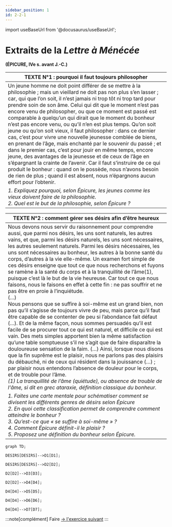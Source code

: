 ```yaml
---
sidebar_position: 1
id: 2-2-1
---
```


import useBaseUrl from '@docusaurus/useBaseUrl';

# Extraits de la *Lettre à Ménécée* 
**(ÉPICURE, IVe s. avant J.-C.)**

| TEXTE N°1 : pourquoi il faut toujours philosopher |  
|------------------------------------------------|  
| Un jeune homme ne doit point différer de se mettre à la philosophie ; mais un vieillard ne doit pas non plus s’en lasser ; car, qui que l’on soit, il n’est jamais ni trop tôt ni trop tard pour prendre soin de son âme. Celui qui dit que le moment n’est pas encore venu de philosopher, ou que ce moment est passé est comparable à quelqu’un qui dirait que le moment du bonheur n’est pas encore venu, ou qu’il n’en est plus temps. Qu’on soit jeune ou qu’on soit vieux, il faut philosopher : dans ce dernier cas, c’est pour vivre une nouvelle jeunesse comblée de biens, en prenant de l’âge, mais enchanté par le souvenir du passé ; et dans le premier cas, c’est pour jouir en même temps, encore jeune, des avantages de la jeunesse et de ceux de l’âge en s’épargnant la crainte de l’avenir. Car il faut s’instruire de ce qui produit le bonheur : quand on le possède, nous n’avons besoin de rien de plus ; quand il est absent, nous n’épargnons aucun effort pour l’obtenir.  |  
| *1. Expliquez pourquoi, selon Épicure, les jeunes comme les vieux doivent faire de la philosophie. <br/> 2. Quel est le but de la philosophie, selon Épicure ?* |  

| TEXTE N°2 : comment gérer ses désirs afin d’être heureux |  
|--------------------------------------------------|  
| Nous devons nous servir du raisonnement pour comprendre aussi, que parmi nos désirs, les uns sont naturels, les autres vains, et que, parmi les désirs naturels, les uns sont nécessaires, les autres seulement naturels. Parmi les désirs nécessaires, les uns sont nécessaires au bonheur, les autres à la bonne santé du corps, d’autres à la vie elle-même. Un examen fort simple de ces désirs enseigne que tout ce que nous recherchons et fuyons se ramène à la santé du corps et à la tranquillité de l’âme(1), puisque c’est là le but de la vie heureuse. Car tout ce que nous faisons, nous le faisons en effet à cette fin : ne pas souffrir et ne pas être en proie à l’inquiétude. <br/> (…) <br/> Nous pensons que se suffire à soi-même est un grand bien, non pas qu’il s’agisse de toujours vivre de peu, mais parce qu’il faut être capable de se contenter de peu si l’abondance fait défaut (…). Et de la même façon, nous sommes persuadés qu’il est facile de se procurer tout ce qui est naturel, et difficile ce qui est vain. Des mets simples apportent bien la même satisfaction qu’une table somptueuse s’il ne s’agit que de faire disparaître la douloureuse sensation de la faim. (…) Ainsi, lorsque nous disons que la fin suprême est le plaisir, nous ne parlons pas des plaisirs du débauché, ni de ceux qui résident dans la jouissance (…) ; par plaisir nous entendons l’absence de douleur pour le corps, et de trouble pour l’âme. <br/> *(1) La tranquillité de l’âme (quiétude), ou absence de trouble de l'âme, si dit en grec ataraxie, définition classique du bonheur.*  |  
| *1. Faites une carte mentale pour schématiser comment se divisent les différents genres de désirs selon Épicure <br/> 2. En quoi cette classification permet de comprendre comment atteindre le bonheur ?<br/> 3. Qu’est-ce que « se suffire à soi-même » ? <br/> 4. Comment Épicure définit-il le plaisir ?<br/> 5. Proposez une définition du bonheur selon Épicure.* |  

```mermaid
graph TD;

DESIRS[DESIRS]-->D1[D1];

DESIRS[DESIRS]-->D2[D2];

D2[D2]-->D3[D3];

D2[D2]-->D4[D4];

D4[D4]-->D5[D5];

D4[D4]-->D6[D6];

D4[D4]-->D7[D7];

```

:::note[complément]
Faire [→ l'exercice suivant](../2-2-1/2-2-2-1/)
:::